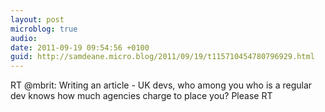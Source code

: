 ```yaml
---
layout: post
microblog: true
audio: 
date: 2011-09-19 09:54:56 +0100
guid: http://samdeane.micro.blog/2011/09/19/t115710454780796929.html
---
```

RT @mbrit: Writing an article - UK devs, who among you who is a regular dev knows how much agencies charge to place you?  Please RT
